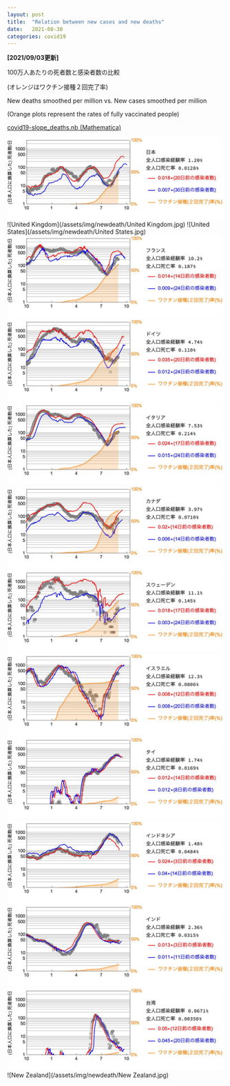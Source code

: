 ```yaml
---
layout: post
title:  "Relation between new cases and new deaths"
date:   2021-08-30
categories: covid19
---
```

**[2021/09/03更新]**

100万人あたりの死者数と感染者数の比較




(オレンジはワクチン接種２回完了率)

New deaths smoothed per million vs. New cases smoothed per million

(Orange plots represent the rates of fully vaccinated people)


[covid19-slope_deaths.nb (Mathematica)](/assets/misc/newcases_and_newdeaths.nb)

![Japan](/assets/img/newdeath/Japan.jpg)
![United Kingdom](/assets/img/newdeath/United Kingdom.jpg)
![United States](/assets/img/newdeath/United States.jpg)
![France](/assets/img/newdeath/France.jpg)
![Germany](/assets/img/newdeath/Germany.jpg)
![Italy](/assets/img/newdeath/Italy.jpg)
![Canada](/assets/img/newdeath/Canada.jpg)
![Sweden](/assets/img/newdeath/Sweden.jpg)
![Israel](/assets/img/newdeath/Israel.jpg)
![Thailand](/assets/img/newdeath/Thailand.jpg)
![Indonesia](/assets/img/newdeath/Indonesia.jpg)
![India](/assets/img/newdeath/India.jpg)
![Taiwan](/assets/img/newdeath/Taiwan.jpg)
![New Zealand](/assets/img/newdeath/New Zealand.jpg)

